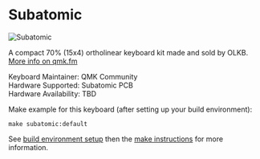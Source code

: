 Subatomic
===

![Subatomic](https://i.imgur.com/EWrY7Bel.png)

A compact 70% (15x4) ortholinear keyboard kit made and sold by OLKB. [More info on qmk.fm](http://qmk.fm/subatomic/)

Keyboard Maintainer: QMK Community  
Hardware Supported: Subatomic PCB  
Hardware Availability: TBD

Make example for this keyboard (after setting up your build environment):

    make subatomic:default

See [build environment setup](https://docs.qmk.fm/build_environment_setup.html) then the [make instructions](https://docs.qmk.fm/make_instructions.html) for more information.
